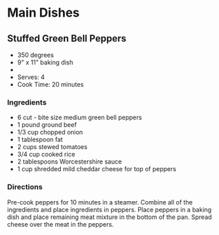 # Main Dishes

## Stuffed Green Bell Peppers

* 350 degrees
* 9" x 11" baking dish
* 
* Serves: 4
* Cook Time: 20 minutes

### Ingredients

* 6 cut - bite size medium green bell peppers
* 1 pound ground beef
* 1/3 cup chopped onion
* 1 tablespoon fat
* 2 cups stewed tomatoes
* 3/4 cup cooked rice
* 2 tablespoons Worcestershire sauce
* 1 cup shredded mild cheddar cheese for top of peppers

### Directions

Pre-cook peppers for 10 minutes in a steamer. Combine all of the ingredients and place ingredients in peppers. Place peppers in a baking dish and place remaining meat mixture in the bottom of the pan. Spread cheese over the meat in the peppers.
